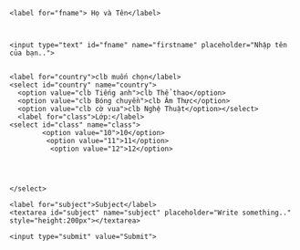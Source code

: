 
<html>
<head>
<title>Page Title</title>
</head>
<style>
input[type=text], select, textarea {
  width: 100%; 
  padding: 12px; 
  border: 1px solid #ccc; 
  border-radius: 4px; 
  box-sizing: border-box; 
  margin-top: 6px; 
  margin-bottom: 16px; 
  resize: vertical 
}


input[type=submit] {
  background-color: #04AA6D;
  color: white;
  padding: 12px 20px;
  border: none;
  border-radius: 4px;
  cursor: pointer;
}

input[type=submit]:hover {
  background-color: #45a049;
}


.container {
  border-radius: 5px;
  background-color: #f2f2f2;
  padding: 20px;
}
</style>
<body>

<div class="container">
  <form action="action_page.php">

    <label for="fname"> Họ và Tên</label> 
    
            

    <input type="text" id="fname" name="firstname" placeholder="Nhập tên của bạn..">
    

    <label for="country">clb muốn chọn</label>
    <select id="country" name="country">
      <option value="clb Tiếng anh">clb Thể thao</option>
      <option value="clb Bóng chuyền">clb Âm Thực</option>
      <option value="clb cờ vua">clb Nghệ Thuật</option></select>  
      <label for="class">Lớp:</label>
    <select id="class" name="class">
            <option value="10">10</option>
             <option value="11">11</option>
              <option value="12">12</option>
            
            
         

    </select>

    <label for="subject">Subject</label>
    <textarea id="subject" name="subject" placeholder="Write something.." style="height:200px"></textarea>

    <input type="submit" value="Submit">

  </form>
</div>

</body>
</html>
